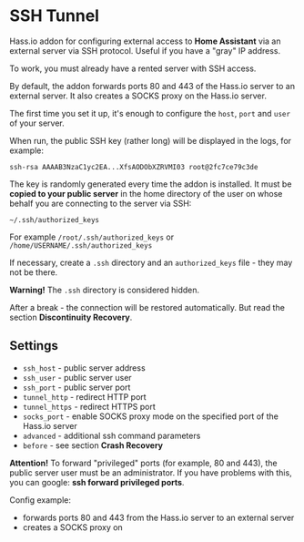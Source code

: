 # SSH Tunnel

Hass.io addon for configuring external access to **Home Assistant** via an external server via SSH protocol. Useful if you have a "gray" IP address.

To work, you must already have a rented server with SSH access.

By default, the addon forwards ports 80 and 443 of the Hass.io server to an external server. It also creates a SOCKS proxy on the Hass.io server.

The first time you set it up, it's enough to configure the `host`, `port` and `user` of your server.

When run, the public SSH key (rather long) will be displayed in the logs, for example:

```
ssh-rsa AAAAB3NzaC1yc2EA...XfsAODObXZRVMI03 root@2fc7ce79c3de
```

The key is randomly generated every time the addon is installed. It must be **copied to your public server** in the home directory of the user on whose behalf you are connecting to the server via SSH:

`~/.ssh/authorized_keys`

For example `/root/.ssh/authorized_keys` or `/home/USERNAME/.ssh/authorized_keys`

If necessary, create a `.ssh` directory and an `authorized_keys` file - they may not be there.

**Warning!** The `.ssh` directory is considered hidden.

After a break - the connection will be restored automatically. But read the section **Discontinuity Recovery**.

## Settings

- `ssh_host` - public server address
- `ssh_user` - public server user
- `ssh_port` - public server port
- `tunnel_http` - redirect HTTP port
- `tunnel_https` - redirect HTTPS port
- `socks_port` - enable SOCKS proxy mode on the specified port of the Hass.io server
- `advanced` - additional ssh command parameters
- `before` - see section **Crash Recovery**

**Attention!** To forward "privileged" ports (for example, 80 and 443), the public server user must be an administrator. If you have problems with this, you can google: **ssh forward privileged ports**.

Config example:

- forwards ports 80 and 443 from the Hass.io server to an external server
- creates a SOCKS proxy on 
